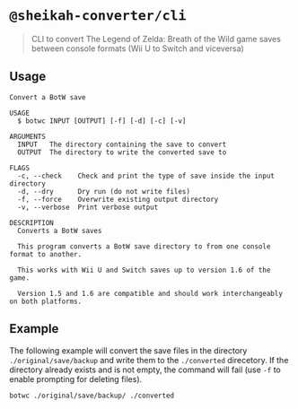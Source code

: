 # `@sheikah-converter/cli`

> CLI to convert The Legend of Zelda: Breath of the Wild game saves between console formats (Wii U to Switch and viceversa)

## Usage

```
Convert a BotW save

USAGE
  $ botwc INPUT [OUTPUT] [-f] [-d] [-c] [-v]

ARGUMENTS
  INPUT   The directory containing the save to convert
  OUTPUT  The directory to write the converted save to

FLAGS
  -c, --check    Check and print the type of save inside the input directory
  -d, --dry      Dry run (do not write files)
  -f, --force    Overwrite existing output directory
  -v, --verbose  Print verbose output

DESCRIPTION
  Converts a BotW saves

  This program converts a BotW save directory to from one console format to another.

  This works with Wii U and Switch saves up to version 1.6 of the game.

  Version 1.5 and 1.6 are compatible and should work interchangeably on both platforms.
```

## Example

The following example will convert the save files in the directory `./original/save/backup` and write them to the `./converted` direcetory. If the directory already exists and is not empty, the command will fail (use `-f` to enable prompting for deleting files).

```
botwc ./original/save/backup/ ./converted
```
